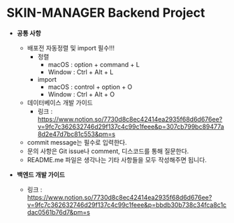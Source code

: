 # SKIN-MANAGER Backend Project
- **공통 사항**
  - 배포전 자동정렬 및 import 필수!!!
    - 정렬
      - macOS : option + command + L
      - Window : Ctrl + Alt + L
    - import
      - macOS : control + option + O
      - Window : Ctrl + Alt + O
  - 데이터베이스 개발 가이드
    - 링크 : https://www.notion.so/7730d8c8ec42414ea2935f68d6d676ee?v=9fc7c362632746d29f137c4c99c1feee&p=307cb799bc89477a8d2e47d7bc81c553&pm=s
  - commit message는 필수로 입력한다.
  - 문의 사항은 Git issue나 comment, 디스코드를 통해 질문한다.
  - README.me 파일은 생각나는 기타 사항들을 모두 작성해주면 됩니다.

- **백엔드 개발 가이드**
  - 링크 : https://www.notion.so/7730d8c8ec42414ea2935f68d6d676ee?v=9fc7c362632746d29f137c4c99c1feee&p=bbdb30b738c34fca8c1cdac0561b76d7&pm=s
